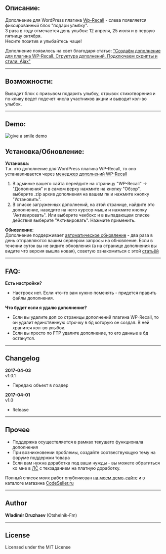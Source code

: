 ## Описание:   

Дополнение для WordPress плагина [Wp-Recall](https://wordpress.org/plugins/wp-recall/) - слева появляется фиксированный блок "подари улыбку".    
3 раза в году отмечается день улыбок: 12 апреля, 25 июля и в первую пятницу октября.    
Несите позитив и улыбайтесь чаще!    

Дополнение появилось на свет благодаря статье: ["Создаём дополнение для плагина WP-Recall. Структура дополнений. Подключаем скрипты и стили. Ajax"](https://codeseller.ru/post-group/sozdayom-dopolnenie-dlya-plagina-wp-recall-struktura-dopolnenij-podklyuchaem-skripty-i-stili-ajax/)

------------------------------

## Возможности:   

Выводит блок с призывом подарить улыбку, отрывок стихотворения и по клику ведет подсчет числа участников акции и выводит кол-во улыбок.

------------------------------

## Demo:

![give a smile demo](https://cloud.githubusercontent.com/assets/26385490/24600989/32b47a44-1868-11e7-9673-648b73a436f6.gif)

## Установка/Обновление:   

**Установка:**    
Т.к. это дополнение для WordPress плагина WP-Recall, то оно устанавливается через [менеджер дополнений WP-Recall](https://codeseller.ru/obshhie-svedeniya-o-dopolneniyax-wp-recall/)

1. В админке вашего сайта перейдите на страницу "WP-Recall" -> "Дополнения" и в самом верху нажмите на кнопку "Обзор", выберите .zip архив дополнения на вашем пк и нажмите кнопку "Установить".
2. В списке загруженных дополнений, на этой странице, найдите это дополнение, наведите на него курсор мыши и нажмите кнопку "Активировать". Или выберите чекбокс и в выпадающем списке действия выберите "Активировать". Нажмите применить.


**Обновление:**    
Дополнение поддерживает [автоматическое обновление](https://codeseller.ru/avtomaticheskie-obnovleniya-dopolnenij-plagina-wp-recall/) - два раза в день отправляются вашим сервером запросы на обновление.
Если в течении суток вы не видите обновления (а на странице дополнения вы видите что версия вышла новая), советую ознакомиться с этой [статьёй](https://codeseller.ru/post-group/rabota-wordpress-krona-cron-prinuditelnoe-vypolnenie-kron-zadach-dlya-wp-recall/)

------------------------------

## FAQ:    
**Есть настройки?**   
- Настроек нет. Если что-то вам нужно поменять - придется править файлы дополнения.

**Что будет если я удалю дополнение?**    
- Если вы удалите доп со страницы дополнений плагина WP-Recall, то он удалит единственную строчку в бд которую он создал. В ней хранится кол-во улыбок.
- Если вы просто по FTP удалите дополнение, то его данные в бд останутся.

------------------------------

## Changelog  
**2017-04-03**    
v1.0.1    
* Передаю объект в лоадер

**2017-04-01**    
v1.0    
* Release 

------------------------------

## Прочее   

* Поддержка осуществляется в рамках текущего функционала дополнения
* При возникновении проблемы, создайте соотвествующую тему на форуме поддержки товара
* Если вам нужна доработка под ваши нужды - вы можете обратиться ко мне в <a href="https://codeseller.ru/author/otshelnik-fm/?tab=chat" target="_blank">ЛС</a> с техзаданием на платную доработку.

Полный список моих работ опубликован <a href="http://across-ocean.otshelnik-fm.ru/" target="_blank">на моем демо-сайте</a> и в каталоге магазина <a href="https://codeseller.ru/author/otshelnik-fm/?tab=publics&subtab=type-products" target="_blank">CodeSeller.ru</a>

------------------------------

## Author    

**Wladimir Druzhaev** (Otshelnik-Fm)

------------------------------

## License    

Licensed under the MIT License


